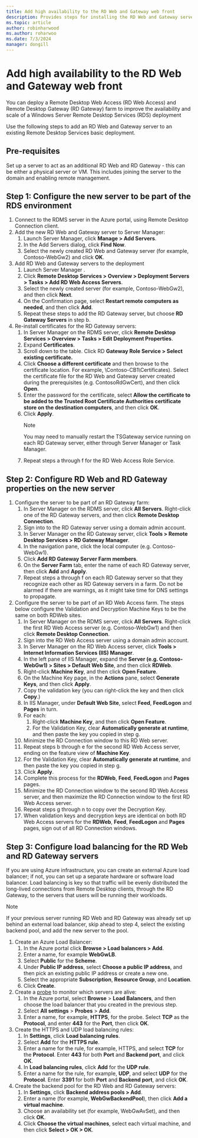 ```yaml
---
title: Add high availability to the RD Web and Gateway web front
description: Provides steps for installing the RD Web and Gateway servers in an RDS deployment.
ms.topic: article
author: robinharwood
ms.author: roharwoo
ms.date: 7/3/2024
manager: dongill
---
```

# Add high availability to the RD Web and Gateway web front

>


You can deploy a Remote Desktop Web Access (RD Web Access) and Remote Desktop Gateway (RD Gateway) farm to improve the availability and scale of a Windows Server Remote Desktop Services (RDS) deployment

Use the following steps to add an RD Web and Gateway server to an existing Remote Desktop Services basic deployment.

## Pre-requisites

Set up a server to act as an additional RD Web and RD Gateway - this can be either a physical server or VM. This includes joining the server to the domain and enabling remote management.

## Step 1: Configure the new server to be part of the RDS environment

1. Connect to the RDMS server in the Azure portal, using Remote Desktop Connection client.
2. Add the new RD Web and Gateway server to Server Manager:
    1. Launch Server Manager, click **Manage > Add Servers**.
    2. In the Add Servers dialog, click **Find Now**.
    3. Select the newly created RD Web and Gateway server (for example, Contoso-WebGw2) and click **OK**.
3. Add RD Web and Gateway servers to the deployment
    1. Launch Server Manager .
    2. Click **Remote Desktop Services > Overview > Deployment Servers > Tasks > Add RD Web Access Servers**.
    3. Select the newly created server (for example, Contoso-WebGw2), and then click **Next**.
    4. On the Confirmation page, select **Restart remote computers as needed**, and then click **Add**.
    5. Repeat these steps to add the RD Gateway server, but choose **RD Gateway Servers** in step b.
4. Re-install certificates for the RD Gateway servers:
   1. In Server Manager on the RDMS server, click **Remote Desktop Services > Overview > Tasks > Edit Deployment Properties**.
   2. Expand **Certificates**.
   3. Scroll down to the table. Click RD **Gateway Role Service > Select existing certificate.**
   4. Click **Choose a different certificate** and then browse to the certificate location. For example, \Contoso-CB1\Certificates). Select the certificate file for the RD Web and Gateway server created during the prerequisites (e.g. ContosoRdGwCert), and then click **Open**.
   5. Enter the password for the certificate, select **Allow the certificate to be added to the Trusted Root Certificate Authorities certificate store on the destination computers**, and then click **OK**.
   6. Click **Apply**.
      > [!NOTE]
      > You may need to manually restart the TSGateway service running on each RD Gateway server, either through Server Manager or Task Manager.
   7. Repeat steps a through f for the RD Web Access Role Service.

## Step 2: Configure RD Web and RD Gateway properties on the new server
1. Configure the server to be part of an RD Gateway farm:
    1.  In Server Manager on the RDMS server, click **All Servers**. Right-click one of the RD Gateway servers, and then click **Remote Desktop Connection**.
    2.  Sign into to the RD Gateway server using a domain admin account.
    3.  In Server Manager on the RD Gateway server, click **Tools > Remote Desktop Services > RD Gateway Manager**.
    4.  In the navigation pane, click the local computer (e.g. Contoso-WebGw1).
    5.  Click **Add RD Gateway Server Farm members**.
    6.  On the **Server Farm** tab, enter the name of each RD Gateway server, then click **Add** and **Apply**.
    7.  Repeat steps a through f on each RD Gateway server so that they recognize each other as RD Gateway servers in a farm. Do not be alarmed if there are warnings, as it might take time for DNS settings to propagate.
2. Configure the server to be part of an RD Web Access farm. The steps below configure the Validation and Decryption Machine Keys to be the same on both RDWeb sites.
    1.  In Server Manager on the RDMS server, click **All Servers**. Right-click the first RD Web Access server (e.g. Contoso-WebGw1) and then click **Remote Desktop Connection**.
    2.  Sign into the RD Web Access server using a domain admin account.
    3.  In Server Manager on the RD Web Access server, click **Tools > Internet Information Services (IIS) Manager**.
    4.  In the left pane of IIS Manager, expand the **Server (e.g. Contoso-WebGw1) > Sites > Default Web Site**, and then click **RDWeb**.
    5.  Right-click **Machine Key**, and then click **Open Feature**.
    6.  On the Machine Key page, in the **Actions** pane, select **Generate Keys**, and then click **Apply**.
    7.  Copy the validation key (you can right-click the key and then click **Copy**.)
    8.  In IIS Manager, under **Default Web Site**, select **Feed**, **FeedLogon** and **Pages** in turn.
    9. For each:
        1.  Right-click **Machine Key**, and then click **Open Feature**.
        2.  For the Validation Key, clear **Automatically generate at runtime**, and then paste the key you copied in step g.
    10.  Minimize the RD Connection window to this RD Web server.
    11.  Repeat steps b through e for the second RD Web Access server, ending on the feature view of **Machine Key**.
    12. For the Validation Key, clear **Automatically generate at runtime**, and then paste the key you copied in step g.
    13. Click **Apply**.
    14. Complete this process for the **RDWeb**, **Feed**, **FeedLogon** and **Pages** pages.
    15. Minimize the RD Connection window to the second RD Web Access server, and then maximize the RD Connection window to the first RD Web Access server.
    16. Repeat steps g through n to copy over the Decryption Key.
    17. When validation keys and decryption keys are identical on both RD Web Access servers for the **RDWeb**, **Feed**, **FeedLogon** and **Pages** pages, sign out of all RD Connection windows.

## Step 3: Configure load balancing for the RD Web and RD Gateway servers

If you are using Azure infrastructure, you can create an external Azure load balancer; if not, you can set up a separate hardware or software load balancer. Load balancing is key so that traffic will be evenly distributed the long-lived connections from Remote Desktop clients, through the RD Gateway, to the servers that users will be running their workloads.

> [!NOTE]
> If your previous server running RD Web and RD Gateway was already set up behind an external load balancer, skip ahead to step 4, select the existing backend pool, and add the new server to the pool.

1.  Create an Azure Load Balancer:
    1.  In the Azure portal click **Browse > Load balancers > Add**.
    2.  Enter a name, for example **WebGwLB**.
    3.  Select **Public** for the **Scheme**.
    4.  Under **Public IP address**, select **Choose a public IP address**, and then pick an existing public IP address or create a new one.
    5.  Select the appropriate **Subscription**, **Resource Group**, and **Location**.
    6.  Click **Create**.
2. Create a [probe](/azure/load-balancer/load-balancer-custom-probe-overview) to monitor which servers are alive:
    1.  In the Azure portal, select **Browse** > **Load Balancers**, and then choose the load balancer that you created in the previous step.
    2.  Select **All settings** > **Probes** > **Add**.
    3.  Enter a name, for example, **HTTPS**, for the probe. Select **TCP** as the **Protocol**, and enter **443** for the **Port**, then click **OK**.
3.  Create the HTTPS and UDP load balancing rules:
    1.  In **Settings**, click **Load balancing rules**.
    2.  Select **Add** for the **HTTPS rule**.
    3.  Enter a name for the rule, for example, HTTPS, and select **TCP** for the **Protocol**. Enter **443** for both **Port** and **Backend port**, and click **OK**.
    4.  In **Load balancing rules**, click **Add** for the **UDP rule**.
    5.  Enter a name for the rule, for example, **UDP**, and select **UDP** for the **Protocol**. Enter **3391** for both **Port** and **Backend port**, and click **OK**.
4. Create the backend pool for the RD Web and RD Gateway servers:
      1. In **Settings**, click **Backend address pools > Add**.
      2. Enter a name (for example, **WebGwBackendPool**), then click **Add a virtual machine**.
      3. Choose an availability set (for example, WebGwAvSet), and then click **OK**.
      4. Click **Choose the virtual machines**, select each virtual machine, and then click **Select > OK > OK**.
